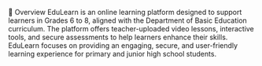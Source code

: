 📖 Overview
EduLearn is an online learning platform designed to support learners in Grades 6 to 8, aligned with the Department of Basic Education curriculum. The platform offers teacher-uploaded video lessons, interactive tools, and secure assessments to help learners enhance their skills. EduLearn focuses on providing an engaging, secure, and user-friendly learning experience for primary and junior high school students.
